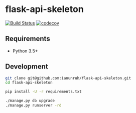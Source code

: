 # flask-api-skeleton

[![Build Status](https://travis-ci.org/ianunruh/flask-api-skeleton.svg?branch=master)](https://travis-ci.org/ianunruh/flask-api-skeleton)
[![codecov](https://codecov.io/gh/ianunruh/flask-api-skeleton/branch/master/graph/badge.svg)](https://codecov.io/gh/ianunruh/flask-api-skeleton)

## Requirements

* Python 3.5+

## Development

```bash
git clone git@github.com:ianunruh/flask-api-skeleton.git
cd flask-api-skeleton

pip install -U -r requirements.txt

./manage.py db upgrade
./manage.py runserver -rd
```
